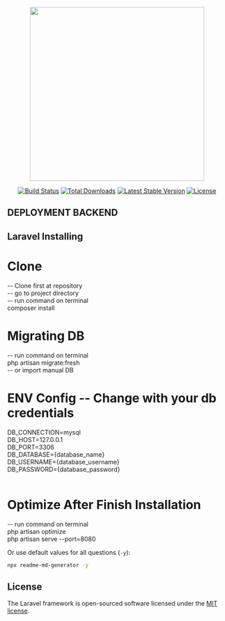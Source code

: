 <p align="center"><a href="https://laravel.com" target="_blank"><img src="https://raw.githubusercontent.com/laravel/art/master/logo-lockup/5%20SVG/2%20CMYK/1%20Full%20Color/laravel-logolockup-cmyk-red.svg" width="400"></a></p>

<p align="center">
<a href="https://travis-ci.org/laravel/framework"><img src="https://travis-ci.org/laravel/framework.svg" alt="Build Status"></a>
<a href="https://packagist.org/packages/laravel/framework"><img src="https://img.shields.io/packagist/dt/laravel/framework" alt="Total Downloads"></a>
<a href="https://packagist.org/packages/laravel/framework"><img src="https://img.shields.io/packagist/v/laravel/framework" alt="Latest Stable Version"></a>
<a href="https://packagist.org/packages/laravel/framework"><img src="https://img.shields.io/packagist/l/laravel/framework" alt="License"></a>
</p>

## DEPLOYMENT BACKEND

## Laravel Installing
# Clone
-- Clone first at repository<br />
-- go to project directory<br />
-- run command on terminal<br />
composer install<br />

# Migrating DB
-- run command on terminal<br />
php artisan migrate:fresh<br />
-- or import manual DB<br />

# ENV Config -- Change with your db credentials
DB_CONNECTION=mysql<br />
DB_HOST=127.0.0.1<br />
DB_PORT=3306<br />
DB_DATABASE={database_name}<br />
DB_USERNAME={database_username}<br />
DB_PASSWORD={database_password}<br /><br />

# Optimize After Finish Installation
-- run command on terminal<br />
php artisan optimize<br />
php artisan serve --port=8080<br />

Or use default values for all questions (`-y`):

```sh
npx readme-md-generator -y
```

## License

The Laravel framework is open-sourced software licensed under the [MIT license](https://opensource.org/licenses/MIT).
